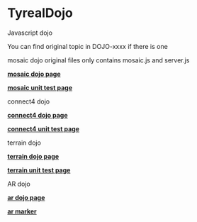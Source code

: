 # TyrealDojo
Javascript dojo

You can find original topic in DOJO-xxxx if there is one 

mosaic dojo original files only contains mosaic.js and server.js

**[mosaic dojo page](https://tyrealgray.github.io/TyrealDojo/mosaic/mosaic.html)**

**[mosaic unit test page](https://tyrealgray.github.io/TyrealDojo/mosaic/test-mosaic.html)**

connect4 dojo

**[connect4 dojo page](https://tyrealgray.github.io/TyrealDojo/connect4/connect4.html)**

**[connect4 unit test page](https://tyrealgray.github.io/TyrealDojo/connect4/test-connect4.html)**

terrain dojo

**[terrain dojo page](https://tyrealgray.github.io/TyrealDojo/terrain/terrain.html)**

**[terrain unit test page](https://tyrealgray.github.io/TyrealDojo/terrain/test-terrain.html)**

AR dojo

**[ar dojo page](https://tyrealgray.github.io/TyrealDojo/ar/)**

**[ar marker](https://github.com/TyrealGray/TyrealDojo/blob/gh-pages/ar/data/marker.png)**
